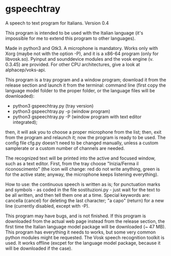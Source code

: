 # gspeechtray
A speech to text program for Italians. Version 0.4

This program is intended to be used with the Italian language (it's impossible for me to extend this program to other languages).

Made in python3 and Gtk3. A microphone is mandatory. Works only with Xorg (maybe not with the option -P), and it is a x86-64 program (only for libvosk.so). Pyinput and sounddevice modules and the vosk engine (v. 0.3.45) are provided. For other CPU architectures, give a look at alphacep/voks-api.

This program is a tray program and a window program; download it from the release section and launch it from the terminal: command line (first copy the language model folder to the proper folder, or the language files will be downloaded): 

- python3 gspeechtray.py (tray version)
- python3 gspeechtray.py -p (window program)
- python3 gspeechtray.py -P (window program with text editor integrated);

then, it will ask you to choose a proper microphone from the list; then, exit from the program and relaunch it; now the program is ready to be used. The config file cfg.py doesn't need to be changed manually, unless a custom samplerate or a custom number of channels are needed.

The recognized text will be printed into the active and focused window, such as a text editor. First, from the tray choose "Inizia/Ferma il riconoscimento" (the icon will change: red do not write anything, green is for the active state; anyway, the microphone keeps listening everything). 

How to use: the continuous speech is written as is; for punctuation marks and symbols - as coded in the file sostituzioni.py - just wait for the text to be all written, and then tell them one at a time. Special keywords are: cancella (cancel) for deleting the last character; "a capo" (return) for a new line (currently disabled, except with -P).

This program may have bugs, and is not finished. If this program is downloaded from the actual web page instead from the release section, the first time the Italian language model package will be downloaded (~ 47 MB). This program has everything it needs to works, but some very common python modules might be requested. The Vosk speech recognition toolkit is used. It works offline (excpet for the language model package, because it will be downloaded if the case).

